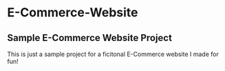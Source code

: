 # E-Commerce-Website

Sample E-Commerce Website Project
-------------------------------------------
This is just a sample project for a ficitonal E-Commerce website I made for fun! 
